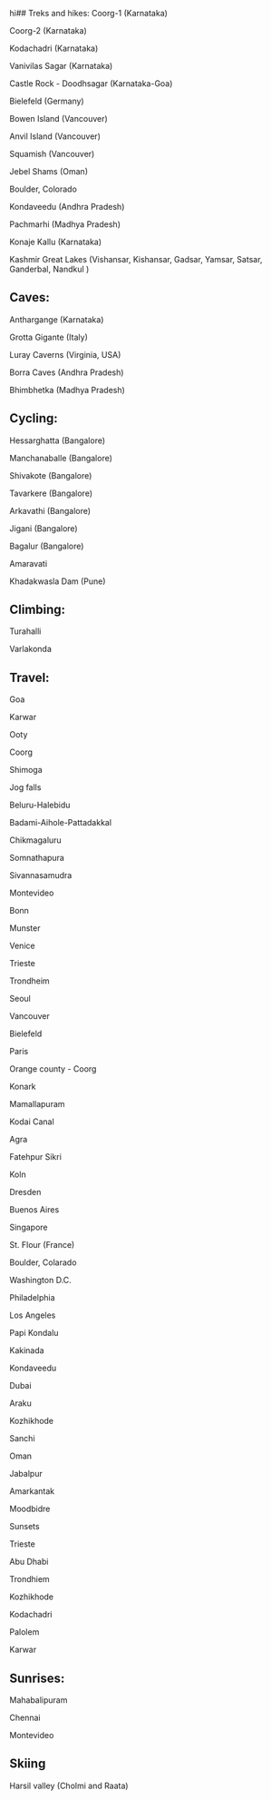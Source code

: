 hi## Treks and hikes: 
Coorg-1 (Karnataka)

Coorg-2 (Karnataka)

Kodachadri (Karnataka)

Vanivilas Sagar (Karnataka)

Castle Rock - Doodhsagar (Karnataka-Goa)

Bielefeld (Germany)

Bowen Island (Vancouver)

Anvil Island (Vancouver)

Squamish (Vancouver)

Jebel Shams (Oman)

Boulder, Colorado

Kondaveedu (Andhra Pradesh)

Pachmarhi (Madhya Pradesh)

Konaje Kallu (Karnataka)

Kashmir Great Lakes (Vishansar, Kishansar, Gadsar, Yamsar, Satsar, Ganderbal, Nandkul )

## Caves:
Anthargange (Karnataka)

Grotta Gigante (Italy)

Luray Caverns (Virginia, USA)

Borra Caves (Andhra Pradesh)

Bhimbhetka (Madhya Pradesh)

## Cycling:
Hessarghatta (Bangalore)

Manchanaballe (Bangalore)

Shivakote (Bangalore)

Tavarkere (Bangalore)

Arkavathi (Bangalore)

Jigani (Bangalore)

Bagalur (Bangalore)

Amaravati 

Khadakwasla Dam (Pune)

## Climbing:

Turahalli

Varlakonda

## Travel:
Goa

Karwar

Ooty

Coorg

Shimoga

Jog falls

Beluru-Halebidu

Badami-Aihole-Pattadakkal

Chikmagaluru

Somnathapura

Sivannasamudra

Montevideo

Bonn

Munster

Venice

Trieste

Trondheim

Seoul

Vancouver

Bielefeld

Paris

Orange county - Coorg

Konark

Mamallapuram

Kodai Canal

Agra

Fatehpur Sikri

Koln

Dresden

Buenos Aires

Singapore

St. Flour (France)

Boulder, Colarado

Washington D.C.

Philadelphia

Los Angeles

Papi Kondalu

Kakinada

Kondaveedu

Dubai

Araku

Kozhikhode

Sanchi

Oman

Jabalpur

Amarkantak

Moodbidre

Sunsets

Trieste

Abu Dhabi

Trondhiem

Kozhikhode

Kodachadri

Palolem

Karwar

## Sunrises:

Mahabalipuram

Chennai

Montevideo

## Skiing

Harsil valley (Cholmi and Raata) 




